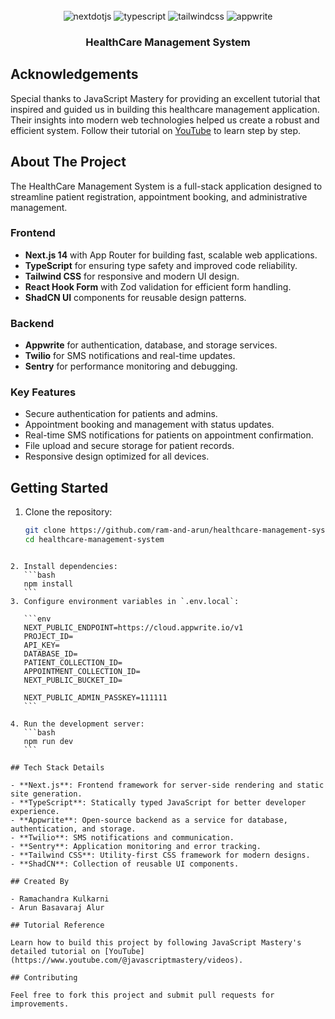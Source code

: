 <div align="center">
  <br />
  <div>
    <img src="https://img.shields.io/badge/-Next_JS-black?style=for-the-badge&logoColor=white&logo=nextdotjs&color=000000" alt="nextdotjs" />
    <img src="https://img.shields.io/badge/-TypeScript-black?style=for-the-badge&logoColor=white&logo=typescript&color=3178C6" alt="typescript" />
    <img src="https://img.shields.io/badge/-Tailwind_CSS-black?style=for-the-badge&logoColor=white&logo=tailwindcss&color=06B6D4" alt="tailwindcss" />
    <img src="https://img.shields.io/badge/-Appwrite-black?style=for-the-badge&logoColor=white&logo=appwrite&color=FD366E" alt="appwrite" />
  </div>

  <h3 align="center">HealthCare Management System</h3>
</div>

## Acknowledgements

Special thanks to JavaScript Mastery for providing an excellent tutorial that inspired and guided us in building this healthcare management application. Their insights into modern web technologies helped us create a robust and efficient system. Follow their tutorial on [YouTube](https://www.youtube.com/@javascriptmastery/videos) to learn step by step.

## About The Project

The HealthCare Management System is a full-stack application designed to streamline patient registration, appointment booking, and administrative management.

### Frontend

- **Next.js 14** with App Router for building fast, scalable web applications.
- **TypeScript** for ensuring type safety and improved code reliability.
- **Tailwind CSS** for responsive and modern UI design.
- **React Hook Form** with Zod validation for efficient form handling.
- **ShadCN UI** components for reusable design patterns.

### Backend

- **Appwrite** for authentication, database, and storage services.
- **Twilio** for SMS notifications and real-time updates.
- **Sentry** for performance monitoring and debugging.

### Key Features

- Secure authentication for patients and admins.
- Appointment booking and management with status updates.
- Real-time SMS notifications for patients on appointment confirmation.
- File upload and secure storage for patient records.
- Responsive design optimized for all devices.

## Getting Started

1. Clone the repository:
   ```bash
   git clone https://github.com/ram-and-arun/healthcare-management-system.git
   cd healthcare-management-system
   ```

````

2. Install dependencies:
   ```bash
   npm install
   ```
3. Configure environment variables in `.env.local`:

   ```env
   NEXT_PUBLIC_ENDPOINT=https://cloud.appwrite.io/v1
   PROJECT_ID=
   API_KEY=
   DATABASE_ID=
   PATIENT_COLLECTION_ID=
   APPOINTMENT_COLLECTION_ID=
   NEXT_PUBLIC_BUCKET_ID=

   NEXT_PUBLIC_ADMIN_PASSKEY=111111
   ```

4. Run the development server:
   ```bash
   npm run dev
   ```

## Tech Stack Details

- **Next.js**: Frontend framework for server-side rendering and static site generation.
- **TypeScript**: Statically typed JavaScript for better developer experience.
- **Appwrite**: Open-source backend as a service for database, authentication, and storage.
- **Twilio**: SMS notifications and communication.
- **Sentry**: Application monitoring and error tracking.
- **Tailwind CSS**: Utility-first CSS framework for modern designs.
- **ShadCN**: Collection of reusable UI components.

## Created By

- Ramachandra Kulkarni
- Arun Basavaraj Alur

## Tutorial Reference

Learn how to build this project by following JavaScript Mastery's detailed tutorial on [YouTube](https://www.youtube.com/@javascriptmastery/videos).

## Contributing

Feel free to fork this project and submit pull requests for improvements.
````
